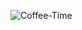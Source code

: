 ![Coffee-Time](https://github.com/mahnoor643/Coffee-Time/assets/117991270/6287a74d-55cf-4474-85a6-b704eb8ac54f)
